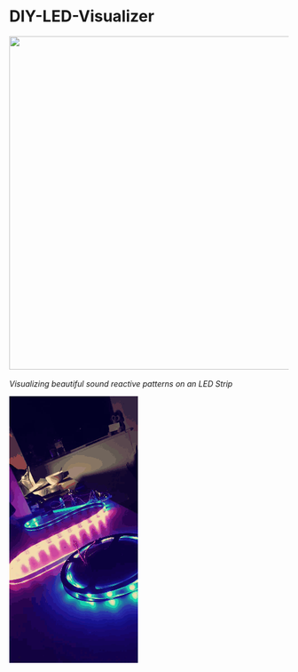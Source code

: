 # DIY-LED-Visualizer

<img src = "https://github.com/ShreyT-hash/DIY-LED-Visualizer/blob/master/IMG_0051.gif" width = "1000" height = "600"/>


*Visualizing beautiful sound reactive patterns on an LED Strip*


![](https://github.com/ShreyT-hash/DIY-LED-Visualizer/blob/master/2020-03-24_20_52_42.gif)


